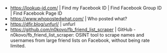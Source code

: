 - https://lookup-id.com/ | Find my Facebook ID | Find Facebook Group ID | Find Facebook Page ID
- https://www.whopostedwhat.com/ | Who posted what?
- https://dfir.blog/unfurl/ | unfurl
- https://github.com/n0kovo/fb_friend_list_scraper | GitHub - n0kovo/fb_friend_list_scraper: OSINT tool to scrape names and usernames from large friend lists on Facebook, without being rate limited.
